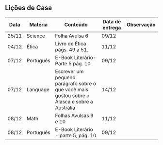 ## Lições de Casa

Data|Matéria|Conteúdo|Data de entrega|Observação
---|---|---|---|---
25/11|Science|Folha Avulsa 6|09/12|
04/12|Ética|Livro de Ética págs. 49 a 51.|11/12|
07/12|Português|E-Book Literário- Parte 5 pág. 10|09/12|
07/12|Language|Escrever um pequeno parágrafo sobre o que você mais gostou sobre o Alasca e sobre a Austrália|14/12|
08/12|Math|Folhas Avulsas 9 e 10|11/12|
08/12|Português|E-Book Literário - parte 5, pág. 10|09/12|